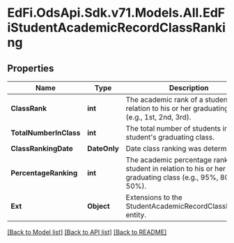 # EdFi.OdsApi.Sdk.v71.Models.All.EdFiStudentAcademicRecordClassRanking

## Properties

Name | Type | Description | Notes
------------ | ------------- | ------------- | -------------
**ClassRank** | **int** | The academic rank of a student in relation to his or her graduating class (e.g., 1st, 2nd, 3rd). | 
**TotalNumberInClass** | **int** | The total number of students in the student&#39;s graduating class. | 
**ClassRankingDate** | **DateOnly** | Date class ranking was determined. | [optional] 
**PercentageRanking** | **int** | The academic percentage rank of a student in relation to his or her graduating class (e.g., 95%, 80%, 50%). | [optional] 
**Ext** | **Object** | Extensions to the StudentAcademicRecordClassRanking entity. | [optional] 

[[Back to Model list]](../../README.md#documentation-for-models) [[Back to API list]](../../README.md#documentation-for-api-endpoints) [[Back to README]](../../README.md)

